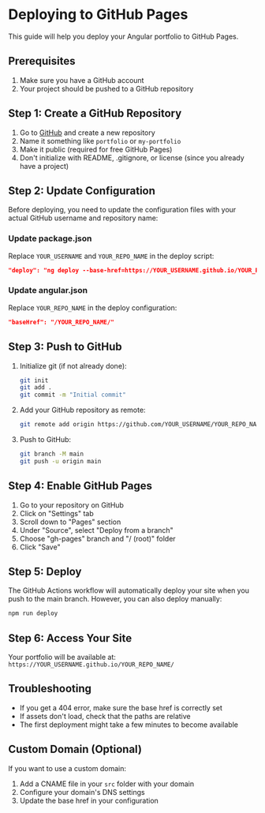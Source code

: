 # Deploying to GitHub Pages

This guide will help you deploy your Angular portfolio to GitHub Pages.

## Prerequisites

1. Make sure you have a GitHub account
2. Your project should be pushed to a GitHub repository

## Step 1: Create a GitHub Repository

1. Go to [GitHub](https://github.com) and create a new repository
2. Name it something like `portfolio` or `my-portfolio`
3. Make it public (required for free GitHub Pages)
4. Don't initialize with README, .gitignore, or license (since you already have a project)

## Step 2: Update Configuration

Before deploying, you need to update the configuration files with your actual GitHub username and repository name:

### Update package.json
Replace `YOUR_USERNAME` and `YOUR_REPO_NAME` in the deploy script:
```json
"deploy": "ng deploy --base-href=https://YOUR_USERNAME.github.io/YOUR_REPO_NAME/"
```

### Update angular.json
Replace `YOUR_REPO_NAME` in the deploy configuration:
```json
"baseHref": "/YOUR_REPO_NAME/"
```

## Step 3: Push to GitHub

1. Initialize git (if not already done):
   ```bash
   git init
   git add .
   git commit -m "Initial commit"
   ```

2. Add your GitHub repository as remote:
   ```bash
   git remote add origin https://github.com/YOUR_USERNAME/YOUR_REPO_NAME.git
   ```

3. Push to GitHub:
   ```bash
   git branch -M main
   git push -u origin main
   ```

## Step 4: Enable GitHub Pages

1. Go to your repository on GitHub
2. Click on "Settings" tab
3. Scroll down to "Pages" section
4. Under "Source", select "Deploy from a branch"
5. Choose "gh-pages" branch and "/ (root)" folder
6. Click "Save"

## Step 5: Deploy

The GitHub Actions workflow will automatically deploy your site when you push to the main branch. However, you can also deploy manually:

```bash
npm run deploy
```

## Step 6: Access Your Site

Your portfolio will be available at:
`https://YOUR_USERNAME.github.io/YOUR_REPO_NAME/`

## Troubleshooting

- If you get a 404 error, make sure the base href is correctly set
- If assets don't load, check that the paths are relative
- The first deployment might take a few minutes to become available

## Custom Domain (Optional)

If you want to use a custom domain:
1. Add a CNAME file in your `src` folder with your domain
2. Configure your domain's DNS settings
3. Update the base href in your configuration 